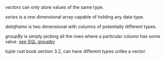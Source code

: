 
*vectors* can only store values of the same type.

*series* is a one dimensional array capable of holding any data type.

*dataframe* is two dimensional with columns of potentially different types.

*groupBy* is simply picking all the rows where a particular column has some value.  [see SQL groupby](https://www.w3schools.com/sql/sql_groupby.asp)

*tuple* rust book section 3.2, can have different types unlike a vector.

